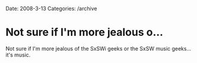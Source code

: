 Date: 2008-3-13
Categories: /archive

# Not sure if I'm more jealous o...

Not sure if I'm more jealous of the SxSWi geeks or the SxSW music geeks... it's music.
